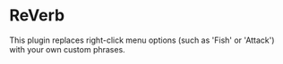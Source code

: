# ReVerb
This plugin replaces right-click menu options (such as 'Fish' or 'Attack') with your own custom phrases.
